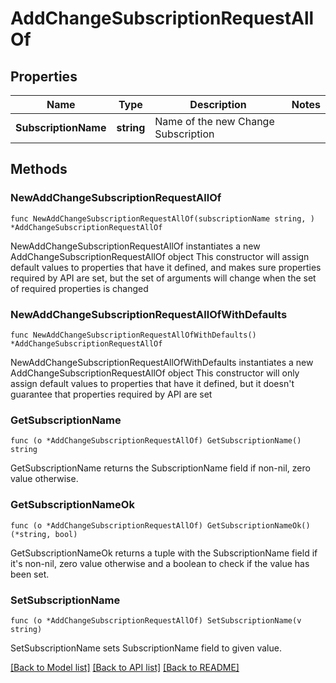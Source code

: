 # AddChangeSubscriptionRequestAllOf

## Properties

Name | Type | Description | Notes
------------ | ------------- | ------------- | -------------
**SubscriptionName** | **string** | Name of the new Change Subscription | 

## Methods

### NewAddChangeSubscriptionRequestAllOf

`func NewAddChangeSubscriptionRequestAllOf(subscriptionName string, ) *AddChangeSubscriptionRequestAllOf`

NewAddChangeSubscriptionRequestAllOf instantiates a new AddChangeSubscriptionRequestAllOf object
This constructor will assign default values to properties that have it defined,
and makes sure properties required by API are set, but the set of arguments
will change when the set of required properties is changed

### NewAddChangeSubscriptionRequestAllOfWithDefaults

`func NewAddChangeSubscriptionRequestAllOfWithDefaults() *AddChangeSubscriptionRequestAllOf`

NewAddChangeSubscriptionRequestAllOfWithDefaults instantiates a new AddChangeSubscriptionRequestAllOf object
This constructor will only assign default values to properties that have it defined,
but it doesn't guarantee that properties required by API are set

### GetSubscriptionName

`func (o *AddChangeSubscriptionRequestAllOf) GetSubscriptionName() string`

GetSubscriptionName returns the SubscriptionName field if non-nil, zero value otherwise.

### GetSubscriptionNameOk

`func (o *AddChangeSubscriptionRequestAllOf) GetSubscriptionNameOk() (*string, bool)`

GetSubscriptionNameOk returns a tuple with the SubscriptionName field if it's non-nil, zero value otherwise
and a boolean to check if the value has been set.

### SetSubscriptionName

`func (o *AddChangeSubscriptionRequestAllOf) SetSubscriptionName(v string)`

SetSubscriptionName sets SubscriptionName field to given value.



[[Back to Model list]](../README.md#documentation-for-models) [[Back to API list]](../README.md#documentation-for-api-endpoints) [[Back to README]](../README.md)



